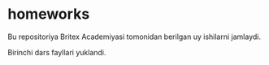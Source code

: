 # homeworks
Bu repositoriya Britex Academiyasi tomonidan berilgan uy ishilarni jamlaydi.

Birinchi dars fayllari yuklandi. 
